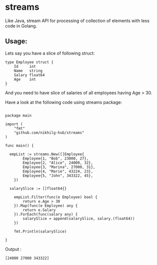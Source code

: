 # streams
Like Java, stream API for processing of collection of elements with less code in Golang.

## Usage:

Lets say you have a slice of following struct:

```
type Employee struct {
	Id     int
	Name   string
	Salary float64
	Age    int
}
```
And you need to have slice of salaries of all employees having Age > 30.

Have a look at the following code using streams package:


```

package main

import (
	"fmt"
	"github.com/nikhilg-hub/streams"
)

func main() {

  empList := streams.New([]Employee{
		Employee{1, "Bob", 23000, 27},
		Employee{2, "Alice", 24000, 32},
		Employee{3, "Marina", 27000, 31},
		Employee{4, "Marie", 43224, 23},
		Employee{5, "John", 343322, 45},
	})
  
  salarySlice := []float64{}
  
	empList.Filter(func(e Employee) bool {
		return e.Age > 30
	}).Map(func(e Employee) any {
		return e.Salary
	}).ForEach(func(salary any) {
		salarySlice = append(salarySlice, salary.(float64))
	})
  
	fmt.Println(salarySlice)

}

```
Output :
```
[24000 27000 343322]
```

